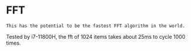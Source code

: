 # FFT

```
This has the potential to be the fastest FFT algorithm in the world.
```
Tested by i7-11800H, the fft of 1024 items takes about 25ms to cycle 1000 times.
```